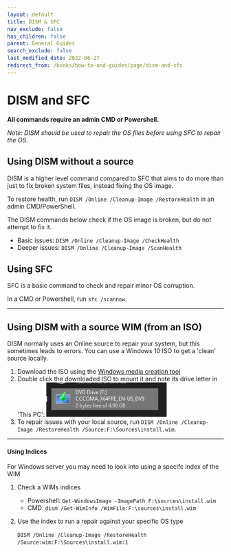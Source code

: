 ```yaml
---
layout: default
title: DISM & SFC
nav_exclude: false
has_children: false
parent: General Guides
search_exclude: false
last_modified_date: 2022-06-27
redirect_from: /books/how-to-and-guides/page/dism-and-sfc
---
```


# DISM and SFC

**All commands require an admin CMD or Powershell.**

*Note: DISM should be used to repair the OS files before using SFC to repair the OS.*

## Using DISM without a source
DISM is a higher level command compared to SFC that aims to do more than just to fix broken system files, instead fixing the OS image.

To restore health, run `DISM /Online /Cleanup-Image /RestoreHealth` in an admin CMD/PowerShell.

The DISM commands below check if the OS image is broken, but do not attempt to fix it.

* Basic issues: `DISM /Online /Cleanup-Image /CheckHealth`
* Deeper issues: `DISM /Online /Cleanup-Image /ScanHealth`

## Using SFC
SFC is a basic command to check and repair minor OS corruption.

In a CMD or Powershell, run `sfc /scannow`.

---
## Using DISM with a source WIM (from an ISO)

DISM normally uses an Online source to repair your system, but this sometimes leads to errors. You can use a Windows 10 ISO to get a 'clean' source locally.

1. Download the ISO using the [Windows media creation tool](https://www.microsoft.com/en-us/software-download/windows10)
2. Double click the downloaded ISO to mount it and note its drive letter in 'This PC':
![iso-0](/assets/dism-sfc/iso-0.png)
3. To repair issues with your local source, run `DISM /Online /Cleanup-Image /RestoreHealth /Source:F:\Sources\install.wim`.

---
#### Using Indices
For Windows server you may need to look into using a specifc index of the WIM

1. Check a WIMs indices
	* Powershell: `Get-WindowsImage -ImagePath F:\sources\install.wim`
    * CMD: `dism /Get-WimInfo /WimFile:F:\sources\install.wim`

2. Use the index to run a repair against your specific OS type

    `DISM /Online /Cleanup-Image /RestoreHealth /Source:wim:F:\Sources\install.wim:1`
